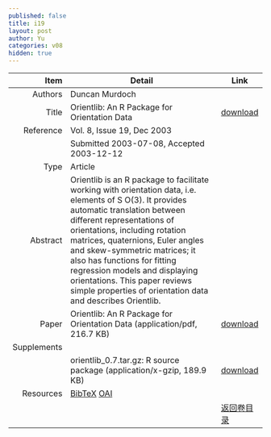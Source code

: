 ```yaml
---
published: false
title: i19
layout: post
author: Yu
categories: v08
hidden: true
---
```


| Item | Detail | Link |
|---:|---|---|
| Authors | Duncan Murdoch| |
| Title |Orientlib: An R Package for Orientation Data | [download](http://www.jstatsoft.org/v08/i19/paper) |
| Reference |Vol. 8, Issue 19, Dec 2003 | |
| | Submitted 2003-07-08, Accepted 2003-12-12| | 
| Type | Article| |
| Abstract | Orientlib is an R package to facilitate working with orientation data, i.e. elements of S O(3). It provides automatic translation between different representations of orientations, including rotation matrices, quaternions, Euler angles and skew-symmetric matrices; it also has functions for fitting regression models and displaying orientations.  This paper reviews simple properties of orientation data and describes Orientlib.| |
| Paper | Orientlib: An R Package for Orientation Data  (application/pdf, 216.7 KB)| [download](http://www.jstatsoft.org/v08/i19/paper) |
| Supplements | | |
| |orientlib_0.7.tar.gz: R source package  (application/x-gzip, 189.9 KB)|  [download](http://www.jstatsoft.org/v08/i19/supp/1) |
| Resources | [BibTeX](http://www.jstatsoft.org/v08/i19/bibtex) [OAI](http://www.jstatsoft.org/oai?verb=GetRecord&identifier=oai.jstatsoft/v08/i19&prefix=oai_dc)| |
| |  | [返回卷目录]({{site.baseurl}}/volume/v08.html) |